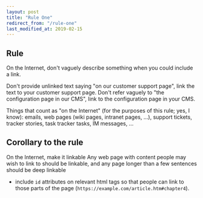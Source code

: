 ```yaml
---
layout: post
title: "Rule One"
redirect_from: "/rule-one"
last_modified_at: 2019-02-15
---
```


## Rule
On the Internet, don't vaguely describe something when you could include a link.

Don't provide unlinked text saying "on our customer support page", link the text to your customer support page. Don't refer vaguely to "the configuration page in our CMS", link to the configuration page in your CMS.

Things that count as "on the Internet" (for the purposes of this rule; yes, I know): emails, web pages (wiki pages, intranet pages, …), support tickets, tracker stories, task tracker tasks, IM messages, …

## Corollary to the rule
On the Internet, make it linkable Any web page with content people may
wish to link to should be linkable, and any page longer than a few sentences should be deep linkable
- include `id` attributes on relevant html tags so that people can link to those parts of the page
    (`https://example.com/article.htm#chapter4`).
